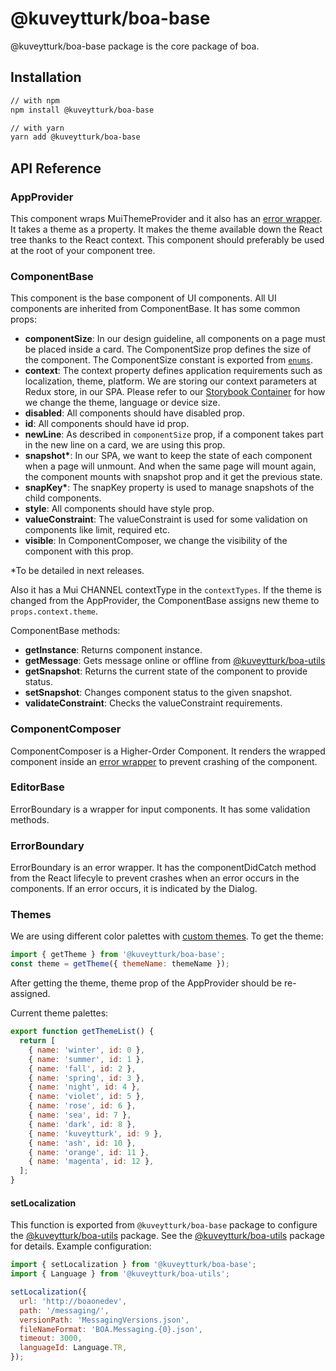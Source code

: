 # @kuveytturk/boa-base

@kuveytturk/boa-base package is the core package of boa.

## Installation


```sh
// with npm
npm install @kuveytturk/boa-base

// with yarn
yarn add @kuveytturk/boa-base
```

## API Reference

### AppProvider

This component wraps MuiThemeProvider and it also has an [error wrapper](#ErrorBoundary). It takes a theme as a property. It makes the theme available down the React tree thanks to the React context. This component should preferably be used at the root of your component tree.

### ComponentBase

This component is the base component of UI components. All UI components are inherited from ComponentBase. It has some common props:

- **componentSize**: In our design guideline, all components on a page must be placed inside a card. The ComponentSize prop defines the size of the component.  The ComponentSize constant is exported from [`enums`](/packages/base/src/enums/index.js#L10).
- **context**: The context property defines application requirements such as localization, theme, platform. We are storing our context parameters at Redux store, in our SPA. Please refer to our [Storybook Container](/.storybook/container.js) for how we change the theme, language or device size.
- **disabled**: All components should have disabled prop.
- **id**: All components should have id prop.
- **newLine**: As described in `componentSize` prop, if a component takes part in the new line on a card, we are using this prop.
- **snapshot&ast;**: In our SPA, we want to keep the state of each component when a page will unmount. And when the same page will mount again, the component mounts with snapshot prop and it get the previous state.
- **snapKey&ast;**: The snapKey property is used to manage snapshots of the child components.
- **style**: All components should have style prop.
- **valueConstraint**: The valueConstraint is used for some validation on components like limit, required etc.
- **visible**: In ComponentComposer, we change the visibility of the component with this prop.

&ast;To be detailed in next releases.

Also it has a Mui CHANNEL contextType in the ```contextTypes```. If the theme is changed from the AppProvider, the ComponentBase assigns new theme to ```props.context.theme```.

ComponentBase methods:

- **getInstance**: Returns component instance.
- **getMessage**: Gets message online or offline from [@kuveytturk/boa-utils](/packages/utils#messaging) 
- **getSnapshot**: Returns the current state of the component to provide status. 
- **setSnapshot**: Changes component status to the given snapshot.
- **validateConstraint**: Checks the valueConstraint requirements.

### ComponentComposer

ComponentComposer is a Higher-Order Component. It renders the wrapped component inside an [error wrapper](#ErrorBoundary) to prevent crashing of the component.


### EditorBase

ErrorBoundary is a wrapper for input components. It has some validation methods.

### ErrorBoundary

ErrorBoundary is an error wrapper. It has the componentDidCatch method from the React lifecyle to prevent crashes when an error occurs in the components. If an error occurs, it is indicated by the Dialog.

### Themes

We are using different color palettes with [custom themes](/packages/base/src/themes). To get the theme:

```js
import { getTheme } from '@kuveytturk/boa-base';
const theme = getTheme({ themeName: themeName });
```

After getting the theme, theme prop of the AppProvider should be re-assigned.

Current theme palettes:

```js
export function getThemeList() {
  return [
    { name: 'winter', id: 0 },
    { name: 'summer', id: 1 },
    { name: 'fall', id: 2 },
    { name: 'spring', id: 3 },
    { name: 'night', id: 4 },
    { name: 'violet', id: 5 },
    { name: 'rose', id: 6 },
    { name: 'sea', id: 7 },
    { name: 'dark', id: 8 },
    { name: 'kuveytturk', id: 9 },
    { name: 'ash', id: 10 },
    { name: 'orange', id: 11 },
    { name: 'magenta', id: 12 },
  ];
}
```

#### setLocalization

This function is exported from `@kuveytturk/boa-base` package to configure the [@kuveytturk/boa-utils](/packages/utils) package. See the [@kuveytturk/boa-utils](/packages/utils) package for details. Example configuration:

```js
import { setLocalization } from '@kuveytturk/boa-base';
import { Language } from '@kuveytturk/boa-utils';

setLocalization({
  url: 'http://boaonedev',
  path: '/messaging/',
  versionPath: 'MessagingVersions.json',
  fileNameFormat: 'BOA.Messaging.{0}.json',
  timeout: 3000,
  languageId: Language.TR,
});
```
